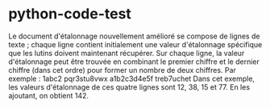 # python-code-test
Le document d'étalonnage nouvellement amélioré se compose de lignes de texte ; chaque
ligne contient initialement une valeur d'étalonnage spécifique que les lutins doivent
maintenant récupérer. Sur chaque ligne, la valeur d'étalonnage peut être trouvée en
combinant le premier chiffre et le dernier chiffre (dans cet ordre) pour former un nombre de
deux chiffres.
Par exemple :
1abc2
pqr3stu8vwx
a1b2c3d4e5f
treb7uchet
Dans cet exemple, les valeurs d'étalonnage de ces quatre lignes sont 12, 38, 15 et 77. En
les ajoutant, on obtient 142.
